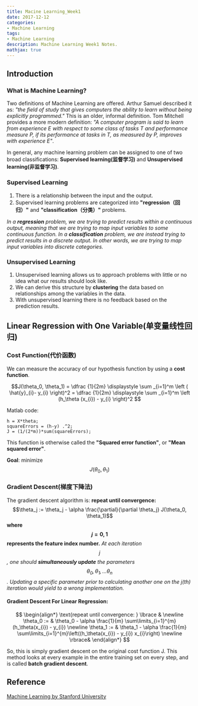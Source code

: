 ```yaml
---
title: Macine Learning_Week1
date: 2017-12-12
categories:
- Machine Learning
tags: 
- Machine Learning
description: Machine Learning Week1 Notes.
mathjax: true
---
```

## Introduction
### What is Machine Learning?
Two definitions of Machine Learning are offered. Arthur Samuel described it as: *"the field of study that gives computers the ability to learn without being explicitly programmed."* This is an older, informal definition.
Tom Mitchell provides a more modern definition: *"A computer program is said to learn from experience E with respect to some class of tasks T and performance measure P, if its performance at tasks in T, as measured by P, improves with experience E"*.

In general, any machine learning problem can be assigned to one of two broad classifications:
**Supervised learning(监督学习)** and **Unsupervised learning(非监督学习)**.

### Supervised Learning
1. There is a relationship between the input and the output.
2. Supervised learning problems are categorized into **"regression（回归）"** and **"classification（分类）"** problems.

*In a **regression** problem, we are trying to predict results within a continuous output, meaning that we are trying to map input variables to some continuous function. In a **classification** problem, we are instead trying to predict results in a discrete output. In other words, we are trying to map input variables into discrete categories.*

### Unsupervised Learning
1. Unsupervised learning allows us to approach problems with little or no idea what our results should look like.
1. We can derive this structure by **clustering** the data based on relationships among the variables in the data.
1. With unsupervised learning there is no feedback based on the prediction results.

## Linear Regression with One Variable(单变量线性回归)

### Cost Function(代价函数)
We can measure the accuracy of our hypothesis function by using a **cost function**.

$$J(\theta_0, \theta_1) = \dfrac {1}{2m} \displaystyle \sum _{i=1}^m \left ( \hat{y}_{i}- y_{i} \right)^2 = \dfrac {1}{2m} \displaystyle \sum _{i=1}^m \left (h_\theta (x_{i}) - y_{i} \right)^2 $$

Matlab code:
```
h = X*theta;
squareErrors = (h-y) .^2;
J = (1/(2*m))*sum(squareErrors);
```

This function is otherwise called the **"Squared error function"**, or **"Mean squared error"**.

**Goal**:  minimize $$J(\theta_0, \theta_1)$$

### Gradient Descent(梯度下降法)
The gradient descent algorithm is:
**repeat until convergence:**
$$\theta_j := \theta_j - \alpha \frac{\partial}{\partial \theta_j} J(\theta_0, \theta_1)$$
**where $$j=0,1$$ represents the feature index number.**
*At each iteration $$j$$, one should **simultaneously update** the parameters $$\theta_0, \theta_1, ... \theta_n$$. Updating a specific parameter prior to calculating another one on the j(th) iteration would yield to a wrong implementation.*

#### Gradient Descent For Linear Regression:

$$ \begin{align*} \text{repeat until convergence: } \lbrace & \newline \theta_0 := & \theta_0 - \alpha \frac{1}{m} \sum\limits_{i=1}^{m}(h_\theta(x_{i}) - y_{i}) \newline \theta_1 := & \theta_1 - \alpha \frac{1}{m} \sum\limits_{i=1}^{m}\left((h_\theta(x_{i}) - y_{i}) x_{i}\right) \newline \rbrace& \end{align*} $$

So, this is simply gradient descent on the original cost function J. This method looks at every example in the entire training set on every step, and is called **batch gradient descent**.

## Reference
[Machine Learning by Stanford University](https://www.coursera.org/learn/machine-learning/resources/JXWWS)















